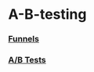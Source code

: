 # A-B-testing
### [Funnels](https://docs.google.com/spreadsheets/d/1zDJIH_S1njmQ9bXjmO2SDrasiuVIpI23L4rdnc82PNI/edit?usp=sharing)
### [A/B Tests](https://docs.google.com/spreadsheets/d/1tSdyppVfcavrcEkZxW1ODnaSGAoah1e_PUlTedgvcXA/edit?usp=sharing)
